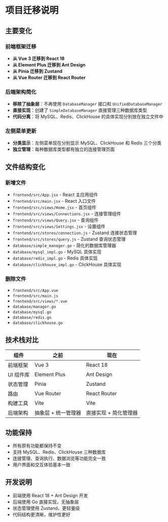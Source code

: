 # 项目迁移说明

## 主要变化

### 前端框架迁移
- **从 Vue 3 迁移到 React 18**
- **从 Element Plus 迁移到 Ant Design**
- **从 Pinia 迁移到 Zustand**
- **从 Vue Router 迁移到 React Router**

### 后端架构简化
- **移除了抽象层**：不再使用 `DatabaseManager` 接口和 `UnifiedDatabaseManager`
- **直接实现**：创建了 `SimpleDatabaseManager` 直接管理三种数据库类型
- **代码分离**：将 MySQL、Redis、ClickHouse 的具体实现分别放在独立文件中

### 左侧菜单更新
- **分类显示**：左侧菜单现在分别显示 MySQL、ClickHouse 和 Redis 三个分类
- **独立管理**：每种数据库类型都有独立的连接管理页面

## 文件结构变化

### 新增文件
- `frontend/src/App.jsx` - React 主应用组件
- `frontend/src/main.jsx` - React 入口文件
- `frontend/src/views/Home.jsx` - 首页组件
- `frontend/src/views/Connections.jsx` - 连接管理组件
- `frontend/src/views/Query.jsx` - 查询组件
- `frontend/src/views/Settings.jsx` - 设置组件
- `frontend/src/stores/connection.js` - Zustand 连接状态管理
- `frontend/src/stores/query.js` - Zustand 查询状态管理
- `database/simple_manager.go` - 简化的数据库管理器
- `database/mysql_impl.go` - MySQL 具体实现
- `database/redis_impl.go` - Redis 具体实现
- `database/clickhouse_impl.go` - ClickHouse 具体实现

### 删除文件
- `frontend/src/App.vue`
- `frontend/src/main.js`
- `frontend/src/views/*.vue`
- `database/manager.go`
- `database/mysql.go`
- `database/redis.go`
- `database/clickhouse.go`

## 技术栈对比

| 组件 | 之前 | 现在 |
|------|------|------|
| 前端框架 | Vue 3 | React 18 |
| UI 组件库 | Element Plus | Ant Design |
| 状态管理 | Pinia | Zustand |
| 路由 | Vue Router | React Router |
| 构建工具 | Vite | Vite |
| 后端架构 | 抽象层 + 统一管理器 | 直接实现 + 简化管理器 |

## 功能保持
- 所有原有功能都保持不变
- 支持 MySQL、Redis、ClickHouse 三种数据库
- 连接管理、查询执行、数据浏览等功能完全一致
- 用户界面和交互体验基本一致

## 开发说明
- 前端使用 React 18 + Ant Design 开发
- 后端使用 Go 直接实现，无抽象层
- 状态管理使用 Zustand，更轻量级
- 代码结构更清晰，维护性更好
